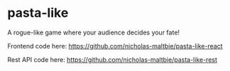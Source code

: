 # pasta-like
A rogue-like game where your audience decides your fate!

Frontend code here: https://github.com/nicholas-maltbie/pasta-like-react

Rest API code here: https://github.com/nicholas-maltbie/pasta-like-rest
